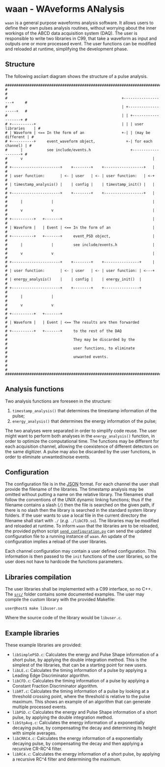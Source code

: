 # waan - WAveforms ANalysis

`waan` is a general purpose waveforms analysis software.
It allows users to define their own pulses analysis routines, without worrying about the inner workings of the ABCD data acquisition system (DAQ).
The user is responsible to write two libraries in C99, that take a waveform as input and outputs one or more processed event.
The user functions can be modified and reloaded at runtime, simplifying the development phase.

## Structure
The following asciiart diagram shows the structure of a pulse analysis.
```
################################################################################
#                                                                              #
#                                                    +-------------------+     #
#                                                    | +-------------------+   #
#                                                    | | +-------------------+ #
# +----------+                                       | | | user libraries    | #
# | Waveform | <== In the form of an                 +-| | (may be different | #
# +----------+     event_waveform object,              +-| for each channel) | #
#      |           see include/events.h                  +-------------------+ #
#      v                                                           |           #
# +----------------------+    +--------+    +------------------+   |           #
# | user function:       | <- | user   | <- | user function:   | <-+           #
# | timestamp_analysis() |    | config |    | timestamp_init() |   |           #
# +----------------------+    +--------+    +------------------+   |           #
#      |             |                                             |           #
#      v             v                                             |           #
# +----------+   +-------+                                         |           #
# | Waveform |   | Event | <== In the form of an                   |           #
# +----------+   +-------+     event_PSD object,                   |           #
#      |             |         see include/events.h                |           #
#      v             v                                             |           #
# +----------------------+    +--------+    +----------------+     |           #
# | user function:       | <- | user   | <- | user function: | <---+           #
# | energy_analysis()    |    | config |    | energy_init()  |                 #
# +----------------------+    +--------+    +----------------+                 #
#      |             |                                                         #
#      v             v                                                         #
# +----------+   +-------+                                                     #
# | Waveform |   | Event | <== The results are then forwarded                  #
# +----------+   +-------+     to the rest of the DAQ                          #
#                              They may be discarded by the                    #
#                              user functions, to eliminate                    #
#                              unwanted events.                                #
#                                                                              #
################################################################################
```

## Analysis functions
Two analysis functions are foreseen in the structure:

1. `timestamp_analysis()` that determines the timestamp information of the pulse;
2. `energy_analysis()` that determines the energy information of the pulse;

The two analyses were separated in order to simplify code reuse.
The user might want to perform both analyses in the `energy_analysis()` function, in order to optimize the computational time.
The functions may be different for each acquisition channel, allowing the coexistence of different detectors on the same digitizer.
A pulse may also be discarded by the user functions, in order to eliminate unwanted/noise events.

## Configuration
The configuration file is in the [JSON](http://www.json.org/) format.
For each channel the user shall provide the filename of the libraries.
The timestamp analysis may be omitted without putting a name on the relative library.
The filenames shall follow the conventions of the UNIX dynamic linking functions; thus if the filename contains a slash (`/`) then the file is searched on the given path, if there is no slash then the library is searched in the standard system library folders.
If the user wants to use a local file in the current directory the filename shall start with `./` (_e.g._ `./libCFD.so`).
The libraries may be modified and reloaded at runtime.
To inform `waan` that the libraries are to be reloaded, the provided python script [`send_configuration.py`](./send_configuration.py) can send the updated configuration file to a running instance of `waan`.
An update of the configuration implies a reload of the user libraries.

Each channel configuration may contain a user defined configuration.
This information is then passed to the `init` functions of the user libraries, so the user does not have to hardcode the functions parameters.

## Libraries compilation
The user libraries shall be implemented with a C99 interface, so no C++.
The [`src/`](./src/) folder contains some documented examples.
The user may compile the custom library with the provided Makefile:
```
user@host$ make libuser.so
```
Where the source code of the library would be `libuser.c`.

## Example libraries
These example libraries are provided:

- `libSimplePSD.c`: Calculates the energy and Pulse Shape information of a short pulse, by applying the double integration method. This is the simplest of the libraries, that can be a starting point for new users.
- `libLE.c`: Calculates the timing information of a pulse by applying a Leading Edge Discriminator algorithm.
- `libCFD.c`: Calculates the timing information of a pulse by applying a Constant Fraction Discriminator algorithm.
- `libRT.c`: Calculates the timing information of a pulse by looking at a threshold crossing point, where the threshold is relative to the pulse maximum. This shows an example of an algorithm that can generate multiple processed events.
- `libPSD.c`: Calculates the energy and Pulse Shape information of a short pulse, by applying the double integration method.
- `libStpAvg.c`: Calculates the energy information of a exponentially decaying pulse, by compensating the decay and determining its height with simple averages.
- `libCRRC4.c`: Calculates the energy information of a exponentially decaying pulse, by compensating the decay and then applying a recursive CR-RC^4 filter.
- `libRC4.c`: Calculates the energy information of a short pulse, by applying a recursive RC^4 filter and determining the maximum.
